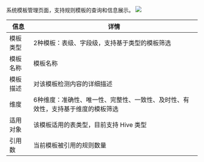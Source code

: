 系统模板管理页面，支持规则模板的查询和信息展示。
![](https://qcloudimg.tencent-cloud.cn/raw/7fac0a5873a00c40370a6a7f40352f9c.png)

| 信息 | 详情 |
|---------|---------|
| 模板类型 | 2种模板：表级、字段级，支持基于类型的模板筛选 | 
| 模板名称	| 模板名称| 
| 模板描述	| 对该模板检测内容的详细描述| 
| 维度	| 6种维度：准确性、唯一性、完整性、一致性、及时性、有效性，支持基于维度的模板筛选| 
| 适用对象	| 该模板适用的表类型，目前支持 Hive 类型| 
| 引用数	| 当前模板被引用的规则数量| 
